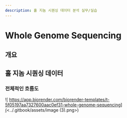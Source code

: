 ```yaml
---
description: 홀 지놈 시퀀싱 데이터 분석 실무/실습
---
```


# Whole Genome Sequencing

## 개요&#x20;











## 홀 지놈 시퀀싱 데이터

### 전체적인 흐름도

![ https://app.biorender.com/biorender-templates/t-5f05197aa7327600aac0ef31-whole-genome-sequencing](<../.gitbook/assets/image (3).png>)

###
